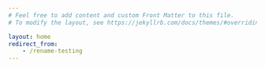 ```yaml
---
# Feel free to add content and custom Front Matter to this file.
# To modify the layout, see https://jekyllrb.com/docs/themes/#overriding-theme-defaults

layout: home
redirect_from:
	- /rename-testing
---
```

